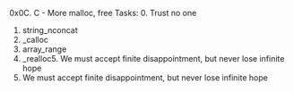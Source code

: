 0x0C. C - More malloc, free
Tasks:
0. Trust no one
1. string_nconcat
2. _calloc
3. array_range
4. _realloc5. We must accept finite disappointment, but never lose infinite hope
5. We must accept finite disappointment, but never lose infinite hope
